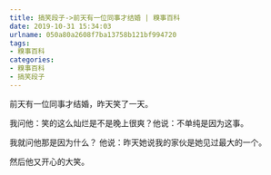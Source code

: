 ```yaml
---
title: 搞笑段子->前天有一位同事才结婚 | 糗事百科
date: 2019-10-31 15:34:03
urlname: 050a80a2608f7ba13758b121bf994720
tags: 
- 糗事百科
categories:
- 糗事百科
- 搞笑段子
---
```

前天有一位同事才结婚，昨天笑了一天。

我问他：笑的这么灿烂是不是晚上很爽？他说：不单纯是因为这事。

我就问他那是因为什么？ 他说：昨天她说我的家伙是她见过最大的一个。

然后他又开心的大笑。


